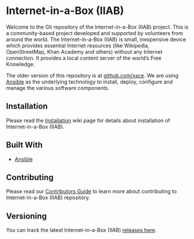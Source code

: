 # Internet-in-a-Box (IIAB)

Welcome to the Git repository of the Internet-in-a-Box (IIAB) project. This is a community-based project developed and supported by volunteers from around the world. The Internet-in-a-Box (IIAB) is small, inexpensive device which provides essential Internet resources (like Wikipedia, OpenStreetMap, Khan Academy and others) without any Internet connection. It provides a local content server of the world’s Free Knowledge.

The older version of this repository is at [github.com/xsce](http://github.com/xsce). We are using [Ansible](https://www.ansible.com) as the underlying technology to install, deploy, configure and manage the various software components.


## Installation

Please read the [Installation](https://github.com/iiab/iiab/wiki/IIAB-Installation) wiki page for details about installation of Internet-in-a-Box (IIAB).

## Built With

* [Ansible](http://www.ansible.com)

## Contributing

Please read our [Contributors Guide](https://github.com/iiab/iiab/wiki/IIAB-Contributors-Guide) to learn more about contributing to Internet-in-a-Box (IIAB) repository.

## Versioning

You can track the latest Internet-in-a-Box (IIAB) [releases here](https://github.com/iiab/iiab/releases).
